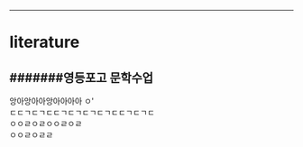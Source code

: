---
# literature  
#######영등포고 문학수업  
------
앙아앙아아앙아아아아  ㅇ'  
ㄷㄷㄱㄷㄱㄷㄷㄱㄷㄱㄷㄱㄷㄱㄷㄷㄱㄷㄱㄷ  
ㅇㅇㄹㅇㄹㅇㅇㄹㅇㄹ  
ㅇㅇㄹㅇㄹㄹ  
